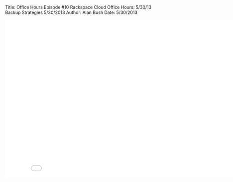 Title: Office Hours Episode #10 Rackspace Cloud Office Hours: 5/30/13  Backup Strategies 5/30/2013
Author: Alan Bush
Date: 5/30/2013

<div class="video-container"><iframe width="854" height="510" src="//www.youtube.com/embed/3EIofhQeW6g" frameborder="0" allowfullscreen></iframe></div>
